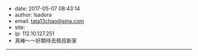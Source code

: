 - date: 2017-05-07 08:43:14
- author: Isadora
- email: tata13chao@sina.com
- site: 
- ip: 112.10.127.251
- 真棒～～好期待去佩叔新家
- - - - - - - - - - - - - - - -

